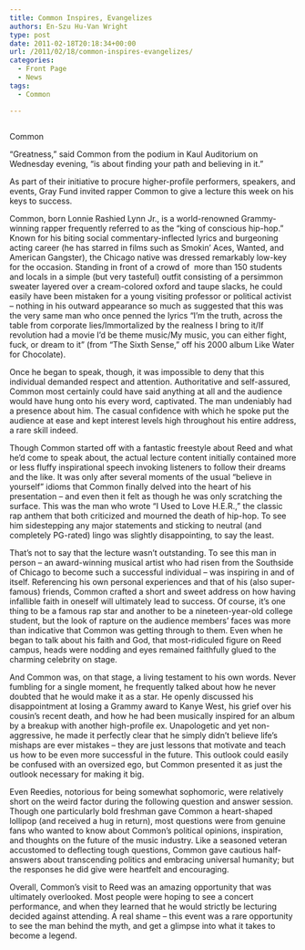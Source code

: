 ```yaml
---
title: Common Inspires, Evangelizes
authors: En-Szu Hu-Van Wright
type: post
date: 2011-02-18T20:18:34+00:00
url: /2011/02/18/common-inspires-evangelizes/
categories:
  - Front Page
  - News
tags:
  - Common

---
```

<div id="attachment_614" style="width: 243px" class="wp-caption alignleft">
  <a href="https://i2.wp.com/www.reedquest.org/wp-content/uploads/2011/02/common.jpg"><img class="size-full wp-image-614" title="common" src="https://i2.wp.com/www.reedquest.org/wp-content/uploads/2011/02/common.jpg?resize=233%2C188" alt="" data-recalc-dims="1" /></a>
  
  <p class="wp-caption-text">
    Common
  </p>
</div>

“Greatness,” said Common from the podium in Kaul Auditorium on Wednesday evening, “is about finding your path and believing in it.”

As part of their initiative to procure higher-profile performers, speakers, and events, Gray Fund invited rapper Common to give a lecture this week on his keys to success.

Common, born Lonnie Rashied Lynn Jr., is a world-renowned Grammy-winning rapper frequently referred to as the “king of conscious hip-hop.” Known for his biting social commentary-inflected lyrics and burgeoning acting career (he has starred in films such as Smokin’ Aces, Wanted, and American Gangster), the Chicago native was dressed remarkably low-key for the occasion. Standing in front of a crowd of  more than 150 students and locals in a simple (but very tasteful) outfit consisting of a persimmon sweater layered over a cream-colored oxford and taupe slacks, he could easily have been mistaken for a young visiting professor or political activist – nothing in his outward appearance so much as suggested that this was the very same man who once penned the lyrics “I’m the truth, across the table from corporate lies/Immortalized by the realness I bring to it/If revolution had a movie I’d be theme music/My music, you can either fight, fuck, or dream to it” (from “The Sixth Sense,” off his 2000 album Like Water for Chocolate).

Once he began to speak, though, it was impossible to deny that this individual demanded respect and attention. Authoritative and self-assured, Common most certainly could have said anything at all and the audience would have hung onto his every word, captivated. The man undeniably had a presence about him. The casual confidence with which he spoke put the audience at ease and kept interest levels high throughout his entire address, a rare skill indeed.

Though Common started off with a fantastic freestyle about Reed and what he’d come to speak about, the actual lecture content initially contained more or less fluffy inspirational speech invoking listeners to follow their dreams and the like. It was only after several moments of the usual “believe in yourself” idioms that Common finally delved into the heart of his presentation – and even then it felt as though he was only scratching the surface. This was the man who wrote “I Used to Love H.E.R.,” the classic rap anthem that both criticized and mourned the death of hip-hop. To see him sidestepping any major statements and sticking to neutral (and completely PG-rated) lingo was slightly disappointing, to say the least.

That’s not to say that the lecture wasn’t outstanding. To see this man in person – an award-winning musical artist who had risen from the Southside of Chicago to become such a successful individual – was inspiring in and of itself. Referencing his own personal experiences and that of his (also super-famous) friends, Common crafted a short and sweet address on how having infallible faith in oneself will ultimately lead to success. Of course, it’s one thing to be a famous rap star and another to be a nineteen-year-old college student, but the look of rapture on the audience members’ faces was more than indicative that Common was getting through to them. Even when he began to talk about his faith and God, that most-ridiculed figure on Reed campus, heads were nodding and eyes remained faithfully glued to the charming celebrity on stage.

And Common was, on that stage, a living testament to his own words. Never fumbling for a single moment, he frequently talked about how he never doubted that he would make it as a star. He openly discussed his disappointment at losing a Grammy award to Kanye West, his grief over his cousin’s recent death, and how he had been musically inspired for an album by a breakup with another high-profile ex. Unapologetic and yet non-aggressive, he made it perfectly clear that he simply didn’t believe life’s mishaps are ever mistakes – they are just lessons that motivate and teach us how to be even more successful in the future. This outlook could easily be confused with an oversized ego, but Common presented it as just the outlook necessary for making it big.

Even Reedies, notorious for being somewhat sophomoric, were relatively short on the weird factor during the following question and answer session. Though one particularly bold freshman gave Common a heart-shaped lollipop (and received a hug in return), most questions were from genuine fans who wanted to know about Common’s political opinions, inspiration, and thoughts on the future of the music industry. Like a seasoned veteran accustomed to deflecting tough questions, Common gave cautious half-answers about transcending politics and embracing universal humanity; but the responses he did give were heartfelt and encouraging.

Overall, Common’s visit to Reed was an amazing opportunity that was ultimately overlooked. Most people were hoping to see a concert performance, and when they learned that he would strictly be lecturing decided against attending. A real shame – this event was a rare opportunity to see the man behind the myth, and get a glimpse into what it takes to become a legend.